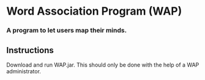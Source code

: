 # Word Association Program (WAP)
### A program to let users map their minds.

## Instructions
Download and run WAP.jar. This should only be done with the help of a WAP administrator.
